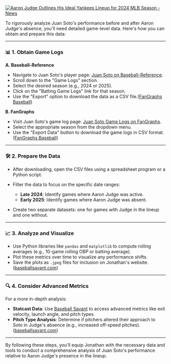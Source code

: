 [![Aaron Judge Outlines His Ideal Yankees Lineup for 2024 MLB Season - News](https://tse2.mm.bing.net/th?id=OIP.M5eaV4nIGQyPzURLUYX1LAHaI4\&pid=Api)](https://thenewsportal24hr.com/hoanganh/aaron-judge-outlines-his-ideal-yankees-lineup-for-2024-mlb-season/)

To rigorously analyze Juan Soto's performance before and after Aaron Judge's absence, you'll need detailed game-level data. Here's how you can obtain and prepare this data:

---

### 📊 **1. Obtain Game Logs**

**A. Baseball-Reference**

* Navigate to Juan Soto's player page: [Juan Soto on Baseball-Reference](https://www.baseball-reference.com/players/s/sotoju01.shtml).
* Scroll down to the "Game Logs" section.
* Select the desired season (e.g., 2024 or 2025).
* Click on the "Batting Game Logs" link for that season.
* Use the "Export" option to download the data as a CSV file.([FanGraphs Baseball][1])

**B. FanGraphs**

* Visit Juan Soto's game log page: [Juan Soto Game Logs on FanGraphs](https://www.fangraphs.com/players/juan-soto/20123/game-log?position=OF&season=).
* Select the appropriate season from the dropdown menu.
* Use the "Export Data" button to download the game logs in CSV format.([FanGraphs Baseball][1])

---

### 🛠️ **2. Prepare the Data**

* After downloading, open the CSV files using a spreadsheet program or a Python script.
* Filter the data to focus on the specific date ranges:

  * **Late 2024**: Identify games where Aaron Judge was active.
  * **Early 2025**: Identify games where Aaron Judge was absent.
* Create two separate datasets: one for games with Judge in the lineup and one without.

---

### 📈 **3. Analyze and Visualize**

* Use Python libraries like `pandas` and `matplotlib` to compute rolling averages (e.g., 10-game rolling OBP or batting average).
* Plot these metrics over time to visualize any performance shifts.
* Save the plots as `.jpeg` files for inclusion on Jonathan's website.([baseballsavant.com][2])

---

### 🔍 **4. Consider Advanced Metrics**

For a more in-depth analysis:

* **Statcast Data**: Use [Baseball Savant](https://baseballsavant.mlb.com/) to access advanced metrics like exit velocity, launch angle, and pitch types.
* **Pitch Type Analysis**: Determine if pitchers altered their approach to Soto in Judge's absence (e.g., increased off-speed pitches).([baseballsavant.com][2])

---

By following these steps, you'll equip Jonathan with the necessary data and tools to conduct a comprehensive analysis of Juan Soto's performance relative to Aaron Judge's presence in the lineup.

[1]: https://www.fangraphs.com/players/juan-soto/20123/game-log?position=OF&season=&utm_source=chatgpt.com "Juan Soto - Batting Game Logs | FanGraphs Baseball"
[2]: https://baseballsavant.mlb.com/leaderboard/expected_statistics?utm_source=chatgpt.com "Statcast Expected wOBA, xBA, xSLG | baseballsavant.com - MLB.com"
